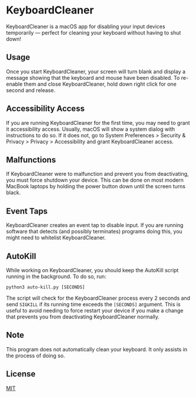 # KeyboardCleaner
KeyboardCleaner is a macOS app for disabling your input devices temporarily &mdash; perfect for cleaning your keyboard without having to shut down!

## Usage
Once you start KeyboardCleaner, your screen will turn blank and display a message showing that the keyboard and mouse have been disabled. To re-enable them and close KeyboardCleaner, hold down right click for one second and release.

## Accessibility Access
If you are running KeyboardCleaner for the first time, you may need to grant it accessibility access. Usually, macOS will show a system dialog with instructions to do so. If it does not, go to System Preferences > Security & Privacy > Privacy > Accessibility and grant KeyboardCleaner access.

## Malfunctions
If KeyboardCleaner were to malfunction and prevent you from deactivating, you must force shutdown your device. This can be done on most modern MacBook laptops by holding the power button down until the screen turns black.

## Event Taps
KeyboardCleaner creates an event tap to disable input. If you are running software that detects (and possibly terminates) programs doing this, you might need to whitelist KeyboardCleaner.

## AutoKill
While working on KeyboardCleaner, you should keep the AutoKill script running in the background. To do so, run:
```
python3 auto-kill.py [SECONDS]
```
The script will check for the KeyboardCleaner process every 2 seconds and send `SIGKILL` if its running time exceeds the `[SECONDS]` argument. This is useful to avoid needing to force restart your device if you make a change that prevents you from deactivating KeyboardCleaner normally.

## Note
This program does not automatically clean your keyboard. It only assists in the process of doing so.

## License
[MIT](https://choosealicense.com/licenses/mit/)
